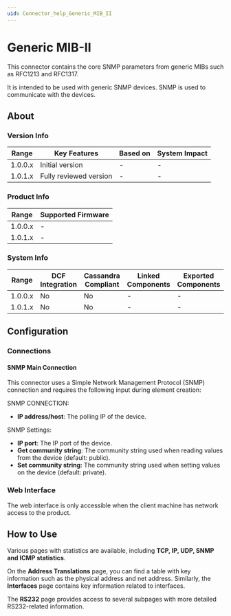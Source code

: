```yaml
---
uid: Connector_help_Generic_MIB_II
---
```


# Generic MIB-II

This connector contains the core SNMP parameters from generic MIBs such as RFC1213 and RFC1317.

It is intended to be used with generic SNMP devices. SNMP is used to communicate with the devices.

## About

### Version Info

| **Range** | **Key Features**       | **Based on** | **System Impact** |
|-----------|------------------------|--------------|-------------------|
| 1.0.0.x   | Initial version        | -            | -                 |
| 1.0.1.x   | Fully reviewed version | -            | -                 |

### Product Info

| Range     | Supported Firmware     |
|-----------|------------------------|
| 1.0.0.x   | -                      |
| 1.0.1.x   | -                      |

### System Info

| Range     | DCF Integration     | Cassandra Compliant     | Linked Components     | Exported Components     |
|-----------|---------------------|-------------------------|-----------------------|-------------------------|
| 1.0.0.x   | No                  | No                      | -                     | -                       |
| 1.0.1.x   | No                  | No                      | -                     | -                       |

## Configuration

### Connections

#### SNMP Main Connection

This connector uses a Simple Network Management Protocol (SNMP) connection and requires the following input during element creation:

SNMP CONNECTION:

- **IP address/host**: The polling IP of the device.

SNMP Settings:

- **IP port**: The IP port of the device.
- **Get community string**: The community string used when reading values from the device (default: public).
- **Set community string**: The community string used when setting values on the device (default: private).

### Web Interface

The web interface is only accessible when the client machine has network access to the product.

## How to Use

Various pages with statistics are available, including **TCP, IP, UDP, SNMP and ICMP statistics**.

On the **Address Translations** page, you can find a table with key information such as the physical address and net address. Similarly, the **Interfaces** page contains key information related to interfaces.

The **RS232** page provides access to several subpages with more detailed RS232-related information.
